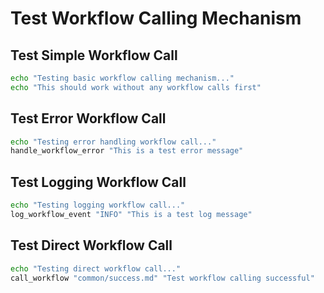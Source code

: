 # Test Workflow Calling Mechanism

## Test Simple Workflow Call

```bash
echo "Testing basic workflow calling mechanism..."
echo "This should work without any workflow calls first"
```

## Test Error Workflow Call

```bash
echo "Testing error handling workflow call..."
handle_workflow_error "This is a test error message"
```

## Test Logging Workflow Call

```bash
echo "Testing logging workflow call..."
log_workflow_event "INFO" "This is a test log message"
```

## Test Direct Workflow Call

```bash
echo "Testing direct workflow call..."
call_workflow "common/success.md" "Test workflow calling successful"
```